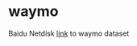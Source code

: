 # waymo
Baidu Netdisk [link]( https://pan.baidu.com/s/16cY5xW3DAv1vvm2Daj7zXw?pwd=as11) to waymo dataset 

